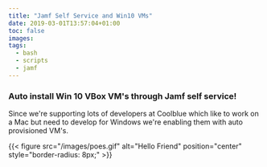 ```yaml
---
title: "Jamf Self Service and Win10 VMs"
date: 2019-03-01T13:57:04+01:00
toc: false
images:
tags:
  - bash
  - scripts
  - jamf
---
```


### Auto install Win 10 VBox VM's through Jamf self service!

Since we're supporting lots of developers at Coolblue which like to work on a Mac but need to develop for Windows we're enabling them with auto provisioned VM's.

{{< figure src="/images/poes.gif" alt="Hello Friend" position="center" style="border-radius: 8px;" >}}

